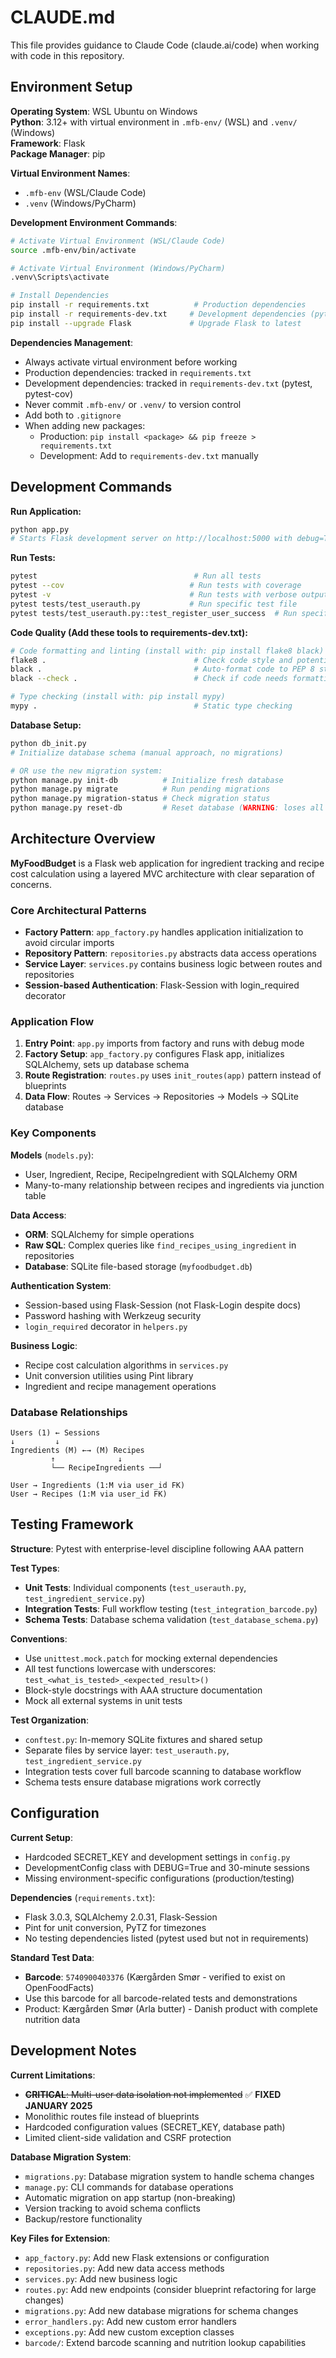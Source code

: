 # CLAUDE.md

This file provides guidance to Claude Code (claude.ai/code) when working with code in this repository.

## Environment Setup

**Operating System**: WSL Ubuntu on Windows  
**Python**: 3.12+ with virtual environment in `.mfb-env/` (WSL) and `.venv/` (Windows)  
**Framework**: Flask  
**Package Manager**: pip  

**Virtual Environment Names**:
- `.mfb-env` (WSL/Claude Code)
- `.venv` (Windows/PyCharm)

**Development Environment Commands**:
```bash
# Activate Virtual Environment (WSL/Claude Code)
source .mfb-env/bin/activate

# Activate Virtual Environment (Windows/PyCharm)
.venv\Scripts\activate

# Install Dependencies
pip install -r requirements.txt          # Production dependencies
pip install -r requirements-dev.txt     # Development dependencies (pytest, coverage)
pip install --upgrade Flask             # Upgrade Flask to latest
```

**Dependencies Management**:
- Always activate virtual environment before working
- Production dependencies: tracked in `requirements.txt`
- Development dependencies: tracked in `requirements-dev.txt` (pytest, pytest-cov)
- Never commit `.mfb-env/` or `.venv/` to version control
- Add both to `.gitignore`
- When adding new packages:
  - Production: `pip install <package> && pip freeze > requirements.txt`
  - Development: Add to `requirements-dev.txt` manually

## Development Commands

**Run Application:**
```bash
python app.py
# Starts Flask development server on http://localhost:5000 with debug=True
```

**Run Tests:**
```bash
pytest                                   # Run all tests
pytest --cov                            # Run tests with coverage
pytest -v                               # Run tests with verbose output
pytest tests/test_userauth.py           # Run specific test file
pytest tests/test_userauth.py::test_register_user_success  # Run specific test function
```

**Code Quality (Add these tools to requirements-dev.txt):**
```bash
# Code formatting and linting (install with: pip install flake8 black)
flake8 .                                 # Check code style and potential issues
black .                                  # Auto-format code to PEP 8 standards
black --check .                          # Check if code needs formatting (CI/CD)

# Type checking (install with: pip install mypy)
mypy .                                   # Static type checking
```

**Database Setup:**
```bash
python db_init.py
# Initialize database schema (manual approach, no migrations)

# OR use the new migration system:
python manage.py init-db          # Initialize fresh database
python manage.py migrate          # Run pending migrations
python manage.py migration-status # Check migration status
python manage.py reset-db         # Reset database (WARNING: loses all data)
```

## Architecture Overview

**MyFoodBudget** is a Flask web application for ingredient tracking and recipe cost calculation using a layered MVC architecture with clear separation of concerns.

### Core Architectural Patterns

- **Factory Pattern**: `app_factory.py` handles application initialization to avoid circular imports
- **Repository Pattern**: `repositories.py` abstracts data access operations
- **Service Layer**: `services.py` contains business logic between routes and repositories
- **Session-based Authentication**: Flask-Session with login_required decorator

### Application Flow

1. **Entry Point**: `app.py` imports from factory and runs with debug mode
2. **Factory Setup**: `app_factory.py` configures Flask app, initializes SQLAlchemy, sets up database schema
3. **Route Registration**: `routes.py` uses `init_routes(app)` pattern instead of blueprints
4. **Data Flow**: Routes → Services → Repositories → Models → SQLite database

### Key Components

**Models** (`models.py`):
- User, Ingredient, Recipe, RecipeIngredient with SQLAlchemy ORM
- Many-to-many relationship between recipes and ingredients via junction table

**Data Access**:
- **ORM**: SQLAlchemy for simple operations
- **Raw SQL**: Complex queries like `find_recipes_using_ingredient` in repositories
- **Database**: SQLite file-based storage (`myfoodbudget.db`)

**Authentication System**:
- Session-based using Flask-Session (not Flask-Login despite docs)
- Password hashing with Werkzeug security
- `login_required` decorator in `helpers.py`

**Business Logic**:
- Recipe cost calculation algorithms in `services.py`
- Unit conversion utilities using Pint library
- Ingredient and recipe management operations

### Database Relationships

```
Users (1) ← Sessions
↓         ↓  
Ingredients (M) ←→ (M) Recipes
         ↑              ↓
         └── RecipeIngredients ──┘
         
User → Ingredients (1:M via user_id FK)
User → Recipes (1:M via user_id FK)
```

## Testing Framework

**Structure**: Pytest with enterprise-level discipline following AAA pattern

**Test Types**:
- **Unit Tests**: Individual components (`test_userauth.py`, `test_ingredient_service.py`)
- **Integration Tests**: Full workflow testing (`test_integration_barcode.py`)
- **Schema Tests**: Database schema validation (`test_database_schema.py`)

**Conventions**:
- Use `unittest.mock.patch` for mocking external dependencies
- All test functions lowercase with underscores: `test_<what_is_tested>_<expected_result>()`
- Block-style docstrings with AAA structure documentation
- Mock all external systems in unit tests

**Test Organization**:
- `conftest.py`: In-memory SQLite fixtures and shared setup
- Separate files by service layer: `test_userauth.py`, `test_ingredient_service.py`
- Integration tests cover full barcode scanning to database workflow
- Schema tests ensure database migrations work correctly

## Configuration

**Current Setup**:
- Hardcoded SECRET_KEY and development settings in `config.py`
- DevelopmentConfig class with DEBUG=True and 30-minute sessions
- Missing environment-specific configurations (production/testing)

**Dependencies** (`requirements.txt`):
- Flask 3.0.3, SQLAlchemy 2.0.31, Flask-Session
- Pint for unit conversion, PyTZ for timezones
- No testing dependencies listed (pytest used but not in requirements)

**Standard Test Data**:
- **Barcode**: `5740900403376` (Kærgården Smør - verified to exist on OpenFoodFacts)
- Use this barcode for all barcode-related tests and demonstrations
- Product: Kærgården Smør (Arla butter) - Danish product with complete nutrition data

## Development Notes

**Current Limitations**:
- ~~**CRITICAL**: Multi-user data isolation not implemented~~ ✅ **FIXED JANUARY 2025**
- Monolithic routes file instead of blueprints
- Hardcoded configuration values (SECRET_KEY, database path)
- Limited client-side validation and CSRF protection

**Database Migration System**:
- `migrations.py`: Database migration system to handle schema changes
- `manage.py`: CLI commands for database operations
- Automatic migration on app startup (non-breaking)
- Version tracking to avoid schema conflicts
- Backup/restore functionality

**Key Files for Extension**:
- `app_factory.py`: Add new Flask extensions or configuration
- `repositories.py`: Add new data access methods
- `services.py`: Add new business logic
- `routes.py`: Add new endpoints (consider blueprint refactoring for large changes)
- `migrations.py`: Add new database migrations for schema changes
- `error_handlers.py`: Add new custom error handlers
- `exceptions.py`: Add new custom exception classes
- `barcode/`: Extend barcode scanning and nutrition lookup capabilities